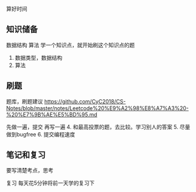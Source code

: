 算好时间

## 知识储备
数据结构
算法
学一个知识点，就开始刷这个知识点的题

1. 数据类型，数据结构
2. 算法

## 刷题

题库，刷题建议
https://github.com/CyC2018/CS-Notes/blob/master/notes/Leetcode%20%E9%A2%98%E8%A7%A3%20-%20%E7%9B%AE%E5%BD%95.md


先做一遍，提交
再写一遍
4. 和最高投票的题，去比较。学习别人的答案
5. 尽量做到bugfree
6. 提交编程速度

## 笔记和复习
要写清楚考点，思考

复习
每天花5分钟将前一天学的复习下


